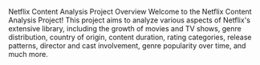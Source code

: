 Netflix Content Analysis Project
Overview
Welcome to the Netflix Content Analysis Project! This project aims to analyze various aspects of Netflix's extensive library, including the growth of movies and TV shows, genre distribution, country of origin, content duration, rating categories, release patterns, director and cast involvement, genre popularity over time, and much more.
